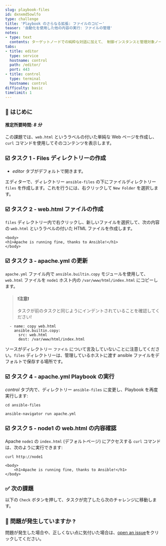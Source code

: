```yaml
---
slug: playbook-files
id: dxnxmd5owlfo
type: challenge
title: 'Playbook のさらなる拡張: ファイルのコピー'
teaser: '自動化を使用した他の内容の実行: ファイルの管理'
notes:
- type: text
  contents: ターゲットノードでの純粋な対話に加えて、 制御インスタンスと管理対象ノードの間でデータをコピーする可能性もあります。 コピーモジュールは、データの転送に使用できます。
tabs:
- title: editor
  type: service
  hostname: control
  path: /editor/
  port: 443
- title: control
  type: terminal
  hostname: control
difficulty: basic
timelimit: 1
---
```

👋 はじめに
===
#### 推定所要時間: *8 分*<p>
この課題では、`web.html` というラベルの付いた単純な Web ページを作成し、`curl` コマンドを使用してそのコンテンツを表示します。

☑️ タスク 1 - Files ディレクトリーの作成
===
* *editor* タブがデフォルトで開きます。

エディターで、ディレクトリー `ansible-files` の下にファイルディレクトリー `files` を作成します。これを行うには、右クリックして `New Folder` を選択します。


☑️ タスク 2 - web.html ファイルの作成
===

`files` ディレクトリー内で右クリックし、新しいファイルを選択して、次の内容の `web.html` というラベルの付いた HTML ファイルを作成します。


```
<body>
<h1>Apache is running fine, thanks to Ansible!</h1>
</body>
```

☑️ タスク 3 - apache.yml の更新
===

`apache.yml` ファイル内で `ansible.builtin.copy` モジュールを使用して、`web.html` ファイルを `node1` ホスト内の `/var/www/html/index.html` にコピーします。

>### **❗️注意❗️**
>タスクが前のタスクと同じようにインデントされていることを確認してください!


```
  - name: copy web.html
    ansible.builtin.copy:
      src: web.html
      dest: /var/www/html/index.html
```

ソースがディレクトリー `ファイル` について言及していないことに注意してください。`files` ディレクトリーは、管理しているホストに渡す ansible ファイルをデフォルトで保存する場所です。


☑️ タスク 4 - apache.yml Playbook の実行
===

*control* タブ内で、ディレクトリー `ansible-files` に変更し、Playbook を再度実行します:

```
cd ansible-files
```
```
ansible-navigator run apache.yml
```

☑️ タスク 5 - node1 の web.html の内容確認
===

Apache `node1` の `index.html` (デフォルトページ) にアクセスする `curl` コマンドは、次のように実行できます:

```
curl http://node1
```

```
<body>
    <h1>Apache is running fine, thanks to Ansible!</h1>
</body>
```

✅ 次の課題
===
以下の `Check` ボタンを押して、タスクが完了したら次のチャレンジに移動します。

🐛 問題が発生していますか ?
====

問題が発生した場合や、正しくない点に気付いた場合は、[open an issue](https://github.com/ansible/instruqt/issues/new?labels=writing-first-playbook&title=Issue+with+Writing+First+Playbook+slug+ID:+playbook-files&assignees=rlopez133)をクリックしてください。

<style type="text/css" rel="stylesheet">
  .lightbox {
    display: none;
    position: fixed;
    justify-content: center;
    align-items: center;
    z-index: 999;
    top: 0;
    left: 0;
    right: 0;
    bottom: 0;
    padding: 1rem;
    background: rgba(0, 0, 0, 0.8);
    margin-left: auto;
    margin-right: auto;
    margin-top: auto;
    margin-bottom: auto;
  }
  .lightbox:target {
    display: flex;
  }
  .lightbox img {
    /* max-height: 100% */
    max-width: 60%;
    max-height: 60%;
  }
  img {
    display: block;
    margin-left: auto;
    margin-right: auto;
  }
  h1 {
    font-size: 18px;
  }
    h2 {
    font-size: 16px;
    font-weight: 600
  }
    h3 {
    font-size: 14px;
    font-weight: 600
  }
  p span {
    font-size: 14px;
  }
  ul li span {
    font-size: 14px
  }
</style>
